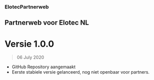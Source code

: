 ### ElotecPartnerweb
## Partnerweb voor Elotec NL

# Versie 1.0.0
> 06 July 2020
- GitHub Repository aangemaakt
- Eerste stabiele versie gelanceerd, nog niet openbaar voor partners.  

